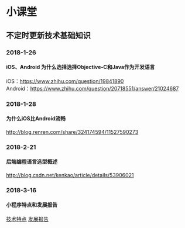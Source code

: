 # 小课堂
## 不定时更新技术基础知识

### 2018-1-26

#### iOS、Android 为什么选择选择Objective-C和Java作为开发语言
iOS：https://www.zhihu.com/question/19841890 <br>
Android：https://www.zhihu.com/question/20718551/answer/21024687 <br>

### 2018-1-28
#### 为什么iOS比Android流畅
http://blog.renren.com/share/324174594/11527590273

### 2018-2-21
#### 后端编程语言选型概述
http://blog.csdn.net/kenkao/article/details/53906021

### 2018-3-16
#### 小程序特点和发展报告
[技术特点](http://www.360doc.com/content/17/0103/03/7972755_619648599.shtml)
[发展报告](http://www.aldzs.com/assets/analysis/analysis_12.pdf)
